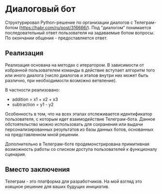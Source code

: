 # Диалоговый бот

Структурировал Python-решение по организации диалогов с Телеграм-ботом (https://habr.com/ru/post/316666/). Под "диалогом" понимается последовательный ответ пользователя на задаваемые ботом вопросы. По окончании общения - предоставляется ответ.

## Реализация

Реализация основана на методах с итератором. В зависимости от избранной пользователем команды в действие вступает алгоритм того или иного диалога (число диалогов и этапов внутри них может быть различно, при необходимости возможно ветвление).

В частности реализовано:
* addition = x1 + x2 + x3
* subtraction = y1 - y2

Особенность в том, что на всех этапах отслеживается идентификатор пользователя, с которым идет взаимодействие Телеграм-бота. Данное обстоятельство можно использовать для сохранения или выдачи персонализированных результатов из базы данных ботов, основанных на представленном мной решении.

Дополнительно в Телеграм-боте продемонстрирована примитивная возможность работы со списком доступа пользователей к функционалу сценария.

## Вместо заключения

Телеграм - это платформа для разработчиков. На мой взгляд это изящное решение для ваших будущих инициатив. 